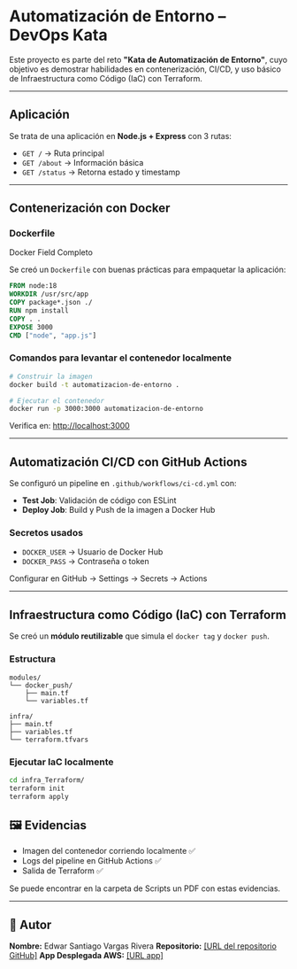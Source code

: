 # Automatización de Entorno – DevOps Kata

Este proyecto es parte del reto **"Kata de Automatización de Entorno"**, cuyo objetivo es demostrar habilidades en contenerización, CI/CD, y uso básico de Infraestructura como Código (IaC) con Terraform.

---

## Aplicación

Se trata de una aplicación en **Node.js + Express** con 3 rutas:

- `GET /` → Ruta principal 
- `GET /about` → Información básica
- `GET /status` → Retorna estado y timestamp 

---

## Contenerización con Docker

### Dockerfile

Docker Field Completo

Se creó un `Dockerfile` con buenas prácticas para empaquetar la aplicación:

```Dockerfile
FROM node:18
WORKDIR /usr/src/app
COPY package*.json ./
RUN npm install
COPY . .
EXPOSE 3000
CMD ["node", "app.js"]
```

### Comandos para levantar el contenedor localmente

```bash
# Construir la imagen
docker build -t automatizacion-de-entorno .

# Ejecutar el contenedor
docker run -p 3000:3000 automatizacion-de-entorno
```

Verifica en: [http://localhost:3000](http://localhost:3000)

---

## Automatización CI/CD con GitHub Actions

Se configuró un pipeline en `.github/workflows/ci-cd.yml` con:

- **Test Job**: Validación de código con ESLint
- **Deploy Job**: Build y Push de la imagen a Docker Hub


### Secretos usados

- `DOCKER_USER` → Usuario de Docker Hub
- `DOCKER_PASS` → Contraseña o token

Configurar en GitHub → Settings → Secrets → Actions

---

## Infraestructura como Código (IaC) con Terraform

Se creó un **módulo reutilizable** que simula el `docker tag` y `docker push`.

### Estructura

```
modules/
└── docker_push/
    ├── main.tf
    └── variables.tf

infra/
├── main.tf
├── variables.tf
└── terraform.tfvars
```

### Ejecutar IaC localmente

```bash
cd infra_Terraform/
terraform init
terraform apply
```


## 🖼️ Evidencias

- Imagen del contenedor corriendo localmente ✅
- Logs del pipeline en GitHub Actions ✅
- Salida de Terraform ✅

Se puede encontrar en la carpeta de Scripts un PDF con estas evidencias.

---

## 📌 Autor

**Nombre:** Edwar Santiago Vargas Rivera 
**Repositorio:** [\[URL del repositorio GitHub\]](https://github.com/Edwar421/Automatizacin-de-Entorno)
**App Desplegada AWS:** [\[URL app\]](http://automatizacion-env.eba-zbxf32wm.us-east-1.elasticbeanstalk.com)
